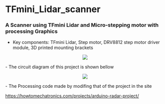 # TFmini_Lidar_scanner
### A Scanner using TFmini Lidar and Micro-stepping motor with processing Graphics 
- Key components:
    TFmini Lidar, Step motor, DRV8812 step motor driver module, 3D printed mounting brackets

<p align="center">
<img src="https://postfiles.pstatic.net/MjAxOTA5MTRfMjc2/MDAxNTY4NDU1MjkxODE3.fxVR-e_XW1ZOh50xWLUgekwOixqGZQesHaZxC30N3Vwg.Na-GnVu7LqAoHsNFifCqifWbLSFk9cqZXMQhvwEAOGkg.PNG.alexpark0922/image.png?type=w773">
</p>
- The circuit diagram of this project is shown bellow

<p align="center">
<img src= "https://postfiles.pstatic.net/MjAxOTA5MTRfMjEx/MDAxNTY4NDU1MzU4MjY4.gddo2Z4DYTr8klfLcCWTIIZ1nsJ7vV8fF3kMYkFPyQYg.rRKeIPmndxTj66MCaJYdbqifoHZ87Z-iNL3syNINCTgg.PNG.alexpark0922/image.png?type=w773">
</p>
- The Processing code made by modifing that of the project in the site
  
  https://howtomechatronics.com/projects/arduino-radar-project/
